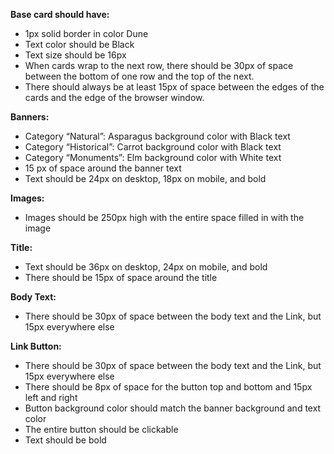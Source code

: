 **Base card should have:**
- 1px solid border in color Dune
- Text color should be Black
- Text size should be 16px
- When cards wrap to the next row, there should be 30px of space between the bottom of one row and the top of the next.
- There should always be at least 15px of space between the edges of the cards and the edge of the browser window.


**Banners:**
- Category “Natural”: Asparagus background color with Black text
- Category “Historical”: Carrot background color with Black text
- Category “Monuments”: Elm background color with White text
- 15 px of space around the banner text
- Text should be 24px on desktop, 18px on mobile, and bold


**Images:**
- Images should be 250px high with the entire space filled in with the image


**Title:**
- Text should be 36px on desktop, 24px on mobile, and bold
- There should be 15px of space around the title


**Body Text:**
- There should be 30px of space between the body text and the Link, but 15px everywhere else


**Link Button:**
- There should be 30px of space between the body text and the Link, but 15px everywhere else
- There should be 8px of space for the button top and bottom and 15px left and right
- Button background color should match the banner background and text color
- The entire button should be clickable
- Text should be bold
